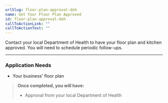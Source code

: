 ```yaml
---
urlSlug: floor-plan-approval-doh
name: Get Your Floor Plan Approved
id: floor-plan-approval-doh
callToActionLink: ""
callToActionText: ""
---
```

Contact your local Department of Health to have your floor plan and kitchen approved. You will need to schedule periodic follow-ups.

---
### Application Needs

- Your business' floor plan


>**Once completed, you will have:**
>
>- Approval from your local Department of Health
